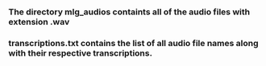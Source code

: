 ### The directory mlg_audios containts all of the audio files with extension .wav
### transcriptions.txt contains the list of all audio file names along with their respective transcriptions. 
